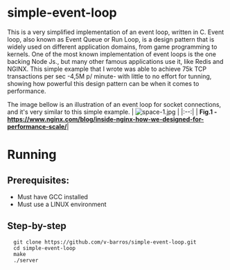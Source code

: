 # simple-event-loop

This is a very simplified implementation of an event loop, written in C. 
Event loop, also known as Event Queue or Run Loop, is a design pattern that is widely used on different application domains, from game programming to kernels. One of the most known implementation of event loops is the one backing Node Js., but many other famous applications use it, like Redis and NGINX. This simple example that I wrote was able to achieve 75k TCP transactions per sec -4,5M p/ minute- with little to no effort for tunning, showing how powerful this design pattern can be when it comes to performance.

The image bellow is an illustration of an event loop for socket connections, and it's very similar to this simple example.
| ![space-1.jpg](https://user-images.githubusercontent.com/42453088/218470745-96f1a414-3e6a-43e6-8268-258c28899cdc.png) |
|:--:|
| <b>Fig.1 - https://www.nginx.com/blog/inside-nginx-how-we-designed-for-performance-scale/</b>|


# Running 

## Prerequisites:
- Must have GCC installed
- Must use a LINUX environment

## Step-by-step
``` 
  git clone https://github.com/v-barros/simple-event-loop.git
  cd simple-event-loop
  make
  ./server
```
  
